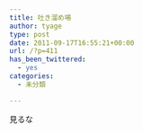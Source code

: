 ```yaml
---
title: 吐き溜め場
author: tyage
type: post
date: 2011-09-17T16:55:21+00:00
url: /?p=411
has_been_twittered:
  - yes
categories:
  - 未分類

---
```

<p>見るな</p>
<p><script src="https://gist.github.com/1224129.js?file=gistfile1.txt"></script></p>
